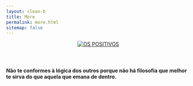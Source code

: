 ```yaml
---
layout: clean-b
title: More
permalink: more.html
sitemap: false
---
```


<header>
    <a href="{{ "/" | relative_url }}">
    <img src="{{ "/assets/skull.gif" | absolute_url }}" alt="OS POSITIVOS" />
    </a>
</header>
<article class="post">
  <div class="coluna centre">
    <h4>Não te conformes à lógica dos outros porque não há filosofia que melhor te sirva do que aquela que emana de dentro.</h4>
  </div>
</article>

